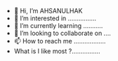 - 👋 Hi, I’m AHSANULHAK
- 👀 I’m interested in ................
- 🌱 I’m currently learning ...........
- 💞️ I’m looking to collaborate on ....
- 📫 How to reach me ..................
- What is I like most ?................

